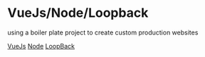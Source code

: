 # VueJs/Node/Loopback
using a boiler plate project to create custom production websites

[VueJs](https://vuejs.org/v2/guide/)
[Node](https://nodejs.org/en/docs/)
[LoopBack](https://github.com/strongloop/loopback.io/tree/gh-pages/pages)
